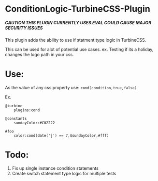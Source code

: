 # ConditionLogic-TurbineCSS-Plugin
##### CAUTION THIS PLUGIN CURRENTLY USES EVAL COULD CAUSE MAJOR SECURITY ISSUES

This plugin adds the ability to use if statment type logic in TurbineCSS.

This can be used for alot of potential use cases.
ex. Testing if its a holiday, changes the logo path in your css.

# Use:
As the value of any css property use: `cond(condition,true,false)`

Ex.
```
@turbine
    plugins:cond

@constants
    sundayColor:#C02222

#foo
    color:cond(date('j') == 7,$sundayColor,#fff)
```

# Todo:
1. Fix up single instance condition statements
2. Create switch statement type logic for multiple tests
